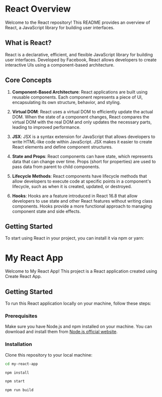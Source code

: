 # React Overview

Welcome to the React repository! This README provides an overview of React, a JavaScript library for building user interfaces.

## What is React?

React is a declarative, efficient, and flexible JavaScript library for building user interfaces. Developed by Facebook, React allows developers to create interactive UIs using a component-based architecture.

## Core Concepts

1. **Component-Based Architecture**: React applications are built using reusable components. Each component represents a piece of UI, encapsulating its own structure, behavior, and styling.

2. **Virtual DOM**: React uses a virtual DOM to efficiently update the actual DOM. When the state of a component changes, React compares the virtual DOM with the real DOM and only updates the necessary parts, leading to improved performance.

3. **JSX**: JSX is a syntax extension for JavaScript that allows developers to write HTML-like code within JavaScript. JSX makes it easier to create React elements and define component structures.

4. **State and Props**: React components can have state, which represents data that can change over time. Props (short for properties) are used to pass data from parent to child components.

5. **Lifecycle Methods**: React components have lifecycle methods that allow developers to execute code at specific points in a component's lifecycle, such as when it is created, updated, or destroyed.

6. **Hooks**: Hooks are a feature introduced in React 16.8 that allow developers to use state and other React features without writing class components. Hooks provide a more functional approach to managing component state and side effects.

## Getting Started

To start using React in your project, you can install it via npm or yarn:

# My React App

Welcome to My React App! This project is a React application created using Create React App.

## Getting Started

To run this React application locally on your machine, follow these steps:

### Prerequisites

Make sure you have Node.js and npm installed on your machine. You can download and install them from [Node.js official website](https://nodejs.org/).

### Installation

Clone this repository to your local machine:

```bash
cd my-react-app

npm install

npm start

npm run build


